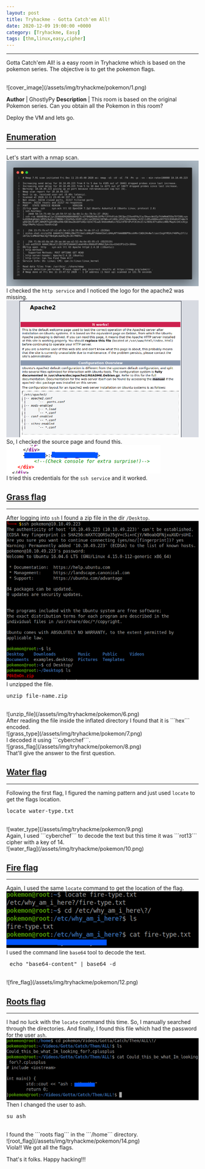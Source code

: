 ```yaml
---
layout: post
title: Tryhackme - Gotta Catch'em All!
date: 2020-12-09 19:00:00 +0000
category: [Tryhackme, Easy]
tags: [thm,linux,easy,cipher]
---
```


---
<p>Gotta Catch'em All! is a easy room in Tryhackme which is based on the pokemon series. The objective is to get the pokemon flags.</p>
<br>
![cover_image](/assets/img/tryhackme/pokemon/1.png)

**Author** | GhostlyPy
**Description** | This room is based on the original Pokemon series. Can you obtain all the Pokemon in this room?

<p>Deploy the VM and lets go.</p>

## <ins>Enumeration</ins>
---
Let's start with a nmap scan.
<br>
![nmap_scan](/assets/img/tryhackme/pokemon/nmap_scan.png)
<br>
I checked the ```http service``` and I noticed the logo for the apache2 was missing.
<br>
![apache_2](/assets/img/tryhackme/pokemon/2.png)
<br>
So, I checked the source page and found this.
<br>
![ssh_creds](/assets/img/tryhackme/pokemon/3.png)
<br>
I tried this credentials for the ```ssh service``` and it worked.

## <ins>Grass flag</ins>
---
After logging into ```ssh``` I found a zip file in the dir ```/Desktop```.
<br>
![zip_file](/assets/img/tryhackme/pokemon/5.png)
<br>
I unzipped the file.
<br>
<pre>unzip file-name.zip</pre>
<br>
![unzip_file](/assets/img/tryhackme/pokemon/6.png)
<br>
After reading the file inside the inflated directory I found that it is ```hex``` encoded.
<br>
![grass_type](/assets/img/tryhackme/pokemon/7.png)
<br>
I decoded it using ```cyberchef```.
<br>
![grass_flag](/assets/img/tryhackme/pokemon/8.png)
<br>
That'll give the answer to the first question.


## <ins>Water flag</ins>
---
Following the first flag, I figured the naming pattern and just used ```locate``` to get the flags location.
<br>
<pre>locate water-type.txt</pre>
<br>
![water_type](/assets/img/tryhackme/pokemon/9.png)
<br>
Again, I used ```cyberchef``` to decode the text but this time it was ```rot13``` cipher with a key of 14.
<br>
![water_flag](/assets/img/tryhackme/pokemon/10.png)


## <ins>Fire flag</ins>
---
Again, I used the same ```locate``` command to get the location of the flag.
<br>
![fire_type](/assets/img/tryhackme/pokemon/11.png)
<br>
I used the command line ```base64``` tool to decode the text.
<br>
<pre> echo "base64-content" | base64 -d</pre>
<br>
![fire_flag](/assets/img/tryhackme/pokemon/12.png)
<br>


## <ins>Roots flag</ins>
---
I had no luck with the ```locate``` command this time. So, I manually searched through the directories. And finally, I found this file which had the password for the user ```ash```.
<br>
![ash_passwd](/assets/img/tryhackme/pokemon/13.png)
<br>
Then I changed the user to ash.
<br>
<pre>su ash</pre>
<br>
I found the ```roots flag``` in the ```/home``` directory.
<br>
![root_flag](/assets/img/tryhackme/pokemon/14.png)
<br>
Viola!! We got all the flags.

That's it folks. Happy hacking!!!
